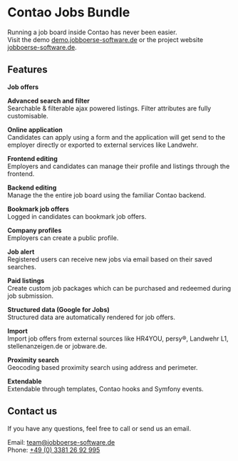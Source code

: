# Contao Jobs Bundle
Running a job board inside Contao has never been easier.  
Visit the demo [demo.jobboerse-software.de](https://demo.jobboerse-software.de/) or the project website [jobboerse-software.de](https://jobboerse-software.de/).

## Features
**Job offers**

**Advanced search and filter**  
Searchable & filterable ajax powered listings. Filter attributes are fully customisable.

**Online application**  
Candidates can apply using a form and the application will get send to the employer directly or exported to external services like Landwehr.

**Frontend editing**  
Employers and candidates can manage their profile and listings through the frontend.

**Backend editing**  
Manage the the entire job board using the familiar Contao backend.

**Bookmark job offers**  
Logged in candidates can bookmark job offers.

**Company profiles**  
Employers can create a public profile.

**Job alert**  
Registered users can receive new jobs via email based on their saved searches. 

**Paid listings**  
Create custom job packages which can be purchased and redeemed during job submission. 

**Structured data (Google for Jobs)**  
Structured data are automatically rendered for job offers.

**Import**  
Import job offers from external sources like HR4YOU, persy®, Landwehr L1, stellenanzeigen.de or jobware.de.

**Proximity search**  
Geocoding based proximity search using address and perimeter.

**Extendable**  
Extendable through templates, Contao hooks and Symfony events. 

## Contact us
If you have any questions, feel free to call or send us an email.  

Email: [team@jobboerse-software.de](mailto:team@jobboerse-software.de)  
Phone: [+49 (0) 3381 26 92 995](tel:+4933812692995)